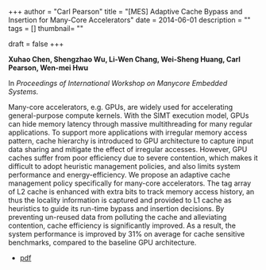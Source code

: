 +++
author = "Carl Pearson"
title = "[MES] Adaptive Cache Bypass and Insertion for Many-Core Accelerators"
date = 2014-06-01
description = ""
tags = []
thumbnail= ""

draft = false
+++

**Xuhao Chen, Shengzhao Wu, Li-Wen Chang, Wei-Sheng Huang, Carl Pearson, Wen-mei Hwu**

In *Proceedings of International Workshop on Manycore Embedded Systems.*

Many-core accelerators, e.g. GPUs, are widely used for accelerating general-purpose compute kernels. With the SIMT execution model, GPUs can hide memory latency through massive multithreading for many regular applications. To support more applications with irregular memory access pattern, cache hierarchy is introduced to GPU architecture to capture input data sharing and mitigate the effect of irregular accesses. However, GPU caches suffer from poor efficiency due to severe contention, which makes it difficult to adopt heuristic management policies, and also limits system performance and energy-efficiency. We propose an adaptive cache management policy specifically for many-core accelerators. The tag array of L2 cache is enhanced with extra bits to track memory access history, an thus the locality information is captured and provided to L1 cache as heuristics to guide its run-time bypass and insertion decisions. By preventing un-reused data from polluting the cache and alleviating contention, cache efficiency is significantly improved. As a result, the system performance is improved by 31% on average for cache sensitive benchmarks, compared to the baseline GPU architecture.

* [pdf](/pdf/2014chen.pdf)
